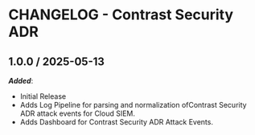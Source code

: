 # CHANGELOG - Contrast Security ADR

## 1.0.0 / 2025-05-13

_**Added**_:

* Initial Release
* Adds Log Pipeline for parsing and normalization ofContrast Security ADR attack events for Cloud SIEM.
* Adds Dashboard for Contrast Security ADR Attack Events.
